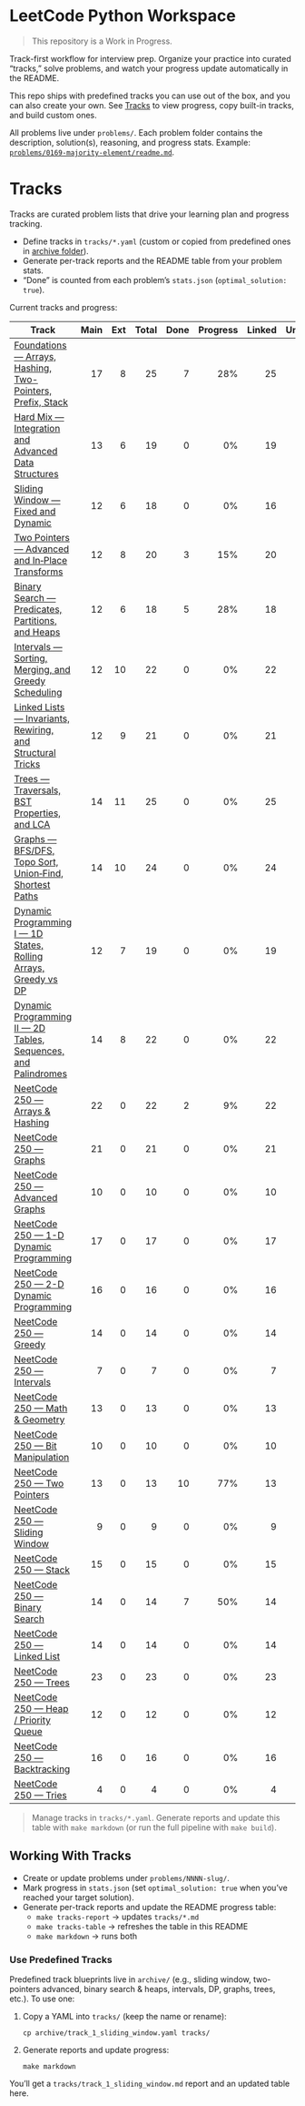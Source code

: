 # LeetCode Python Workspace

> This repository is a Work in Progress.

Track-first workflow for interview prep. Organize your practice into curated “tracks,” solve problems, and
watch your progress update automatically in the README.

This repo ships with predefined tracks you can use out of the box, and you can also create your own. See
[Tracks](#tracks) to view progress, copy built-in tracks, and build custom ones.

All problems live under `problems/`. Each problem folder contains the description, solution(s), reasoning, and
progress stats. Example:
[`problems/0169-majority-element/readme.md`](/problems/0169-majority-element/readme.md).

# Tracks

Tracks are curated problem lists that drive your learning plan and progress tracking.

- Define tracks in `tracks/*.yaml` (custom or copied from predefined ones in [archive folder](/archive/)).
- Generate per-track reports and the README table from your problem stats.
- “Done” is counted from each problem’s `stats.json` (`optimal_solution: true`).

Current tracks and progress:

<!-- BEGIN_TRACKS_TABLE -->
| Track | Main | Ext | Total | Done | Progress | Linked | Unlinked |
|---|---:|---:|---:|---:|---:|---:|---:|
| [Foundations — Arrays, Hashing, Two-Pointers, Prefix, Stack](tracks/track_0_foundations.md) | 17 | 8 | 25 | 7 | 28%                 | 25 | 0 |
| [Hard Mix — Integration and Advanced Data Structures](tracks/track_10_hard_mix.md) | 13 | 6 | 19 | 0 | 0%                 | 19 | 0 |
| [Sliding Window — Fixed and Dynamic](tracks/track_1_sliding_window.md) | 12 | 6 | 18 | 0 | 0%                 | 16 | 2 |
| [Two Pointers — Advanced and In‑Place Transforms](tracks/track_2_two_pointers_advanced.md) | 12 | 8 | 20 | 3 | 15%                 | 20 | 0 |
| [Binary Search — Predicates, Partitions, and Heaps](tracks/track_3_binary_search_heaps.md) | 12 | 6 | 18 | 5 | 28%                 | 18 | 0 |
| [Intervals — Sorting, Merging, and Greedy Scheduling](tracks/track_4_intervals.md) | 12 | 10 | 22 | 0 | 0%                 | 22 | 0 |
| [Linked Lists — Invariants, Rewiring, and Structural Tricks](tracks/track_5_linked_lists.md) | 12 | 9 | 21 | 0 | 0%                 | 21 | 0 |
| [Trees — Traversals, BST Properties, and LCA](tracks/track_6_trees_basics.md) | 14 | 11 | 25 | 0 | 0%                 | 25 | 0 |
| [Graphs — BFS/DFS, Topo Sort, Union‑Find, Shortest Paths](tracks/track_7_graphs_basics.md) | 14 | 10 | 24 | 0 | 0%                 | 24 | 0 |
| [Dynamic Programming I — 1D States, Rolling Arrays, Greedy vs DP](tracks/track_8_dynamic_programming_i.md) | 12 | 7 | 19 | 0 | 0%                 | 19 | 0 |
| [Dynamic Programming II — 2D Tables, Sequences, and Palindromes](tracks/track_9_dynamic_programming_ii.md) | 14 | 8 | 22 | 0 | 0%                 | 22 | 0 |
| [NeetCode 250 — Arrays & Hashing](tracks/track_neetcode_0_arrays_hashing.md) | 22 | 0 | 22 | 2 | 9%                 | 22 | 0 |
| [NeetCode 250 — Graphs](tracks/track_neetcode_10_graphs.md) | 21 | 0 | 21 | 0 | 0%                 | 21 | 0 |
| [NeetCode 250 — Advanced Graphs](tracks/track_neetcode_11_advanced_graphs.md) | 10 | 0 | 10 | 0 | 0%                 | 10 | 0 |
| [NeetCode 250 — 1-D Dynamic Programming](tracks/track_neetcode_12_1_d_dynamic_programming.md) | 17 | 0 | 17 | 0 | 0%                 | 17 | 0 |
| [NeetCode 250 — 2-D Dynamic Programming](tracks/track_neetcode_13_2_d_dynamic_programming.md) | 16 | 0 | 16 | 0 | 0%                 | 16 | 0 |
| [NeetCode 250 — Greedy](tracks/track_neetcode_14_greedy.md) | 14 | 0 | 14 | 0 | 0%                 | 14 | 0 |
| [NeetCode 250 — Intervals](tracks/track_neetcode_15_intervals.md) | 7 | 0 | 7 | 0 | 0%                 | 7 | 0 |
| [NeetCode 250 — Math & Geometry](tracks/track_neetcode_16_math_geometry.md) | 13 | 0 | 13 | 0 | 0%                 | 13 | 0 |
| [NeetCode 250 — Bit Manipulation](tracks/track_neetcode_17_bit_manipulation.md) | 10 | 0 | 10 | 0 | 0%                 | 10 | 0 |
| [NeetCode 250 — Two Pointers](tracks/track_neetcode_1_two_pointers.md) | 13 | 0 | 13 | 10 | 77%                 | 13 | 0 |
| [NeetCode 250 — Sliding Window](tracks/track_neetcode_2_sliding_window.md) | 9 | 0 | 9 | 0 | 0%                 | 9 | 0 |
| [NeetCode 250 — Stack](tracks/track_neetcode_3_stack.md) | 15 | 0 | 15 | 0 | 0%                 | 15 | 0 |
| [NeetCode 250 — Binary Search](tracks/track_neetcode_4_binary_search.md) | 14 | 0 | 14 | 7 | 50%                 | 14 | 0 |
| [NeetCode 250 — Linked List](tracks/track_neetcode_5_linked_list.md) | 14 | 0 | 14 | 0 | 0%                 | 14 | 0 |
| [NeetCode 250 — Trees](tracks/track_neetcode_6_trees.md) | 23 | 0 | 23 | 0 | 0%                 | 23 | 0 |
| [NeetCode 250 — Heap / Priority Queue](tracks/track_neetcode_7_heap_priority_queue.md) | 12 | 0 | 12 | 0 | 0%                 | 12 | 0 |
| [NeetCode 250 — Backtracking](tracks/track_neetcode_8_backtracking.md) | 16 | 0 | 16 | 0 | 0%                 | 16 | 0 |
| [NeetCode 250 — Tries](tracks/track_neetcode_9_tries.md) | 4 | 0 | 4 | 0 | 0%                 | 4 | 0 |
<!-- END_TRACKS_TABLE -->

> Manage tracks in `tracks/*.yaml`. Generate reports and update this table with `make markdown` (or run the
> full pipeline with `make build`).

## Working With Tracks

- Create or update problems under `problems/NNNN-slug/`.
- Mark progress in `stats.json` (set `optimal_solution: true` when you’ve reached your target solution).
- Generate per-track reports and update the README progress table:
    - `make tracks-report` → updates `tracks/*.md`
    - `make tracks-table` → refreshes the table in this README
    - `make markdown` → runs both

### Use Predefined Tracks

Predefined track blueprints live in `archive/` (e.g., sliding window, two-pointers advanced, binary search &
heaps, intervals, DP, graphs, trees, etc.). To use one:

1. Copy a YAML into `tracks/` (keep the name or rename):

    `cp archive/track_1_sliding_window.yaml tracks/`

1. Generate reports and update progress:

    `make markdown`

You’ll get a `tracks/track_1_sliding_window.md` report and an updated table here.
